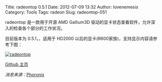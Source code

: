 Title: radeontop 0.5.1
Date: 2012-07-09 13:32
Author: lovenemesis
Category: Tools
Tags: radeon
Slug: radeontop-051

radeontop 是一款用于开源 AMD Gallium3D
驱动的显卡状态查看软件，允许深入的检查各个部分的工作状况。

目前版本为 0.5.1，，适用于 HD2000
以后的显卡(R600家族)，支持显示内容请参考下图：

[![](http://linuxtoy.org/img/2012/07/radeontop.png "radeontop")](http://linuxtoy.org/img/2012/07/radeontop.png)

[Github 主页](https://github.com/clbr/radeontop)

*消息来源：*[Phoronix](http://www.phoronix.com/scan.php?page=news_item&px=MTEzNTM)
